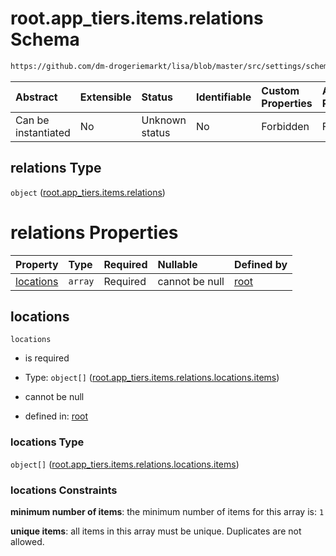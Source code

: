 # root.app\_tiers.items.relations Schema

```txt
https://github.com/dm-drogeriemarkt/lisa/blob/master/src/settings/schema.json#/properties/app_tiers/items/properties/relations
```



| Abstract            | Extensible | Status         | Identifiable | Custom Properties | Additional Properties | Access Restrictions | Defined In                                                                               |
| :------------------ | :--------- | :------------- | :----------- | :---------------- | :-------------------- | :------------------ | :--------------------------------------------------------------------------------------- |
| Can be instantiated | No         | Unknown status | No           | Forbidden         | Forbidden             | none                | [settings.schema.json\*](../../src/settings/settings.schema.json "open original schema") |

## relations Type

`object` ([root.app\_tiers.items.relations](settings-properties-rootapp_tiers-rootapp_tiersitems-properties-rootapp_tiersitemsrelations.md))

# relations Properties

| Property                | Type    | Required | Nullable       | Defined by                                                                                                                                                                                                                                                                                                   |
| :---------------------- | :------ | :------- | :------------- | :----------------------------------------------------------------------------------------------------------------------------------------------------------------------------------------------------------------------------------------------------------------------------------------------------------- |
| [locations](#locations) | `array` | Required | cannot be null | [root](settings-properties-rootapp_tiers-rootapp_tiersitems-properties-rootapp_tiersitemsrelations-properties-rootapp_tiersitemsrelationslocations.md "https://github.com/dm-drogeriemarkt/lisa/blob/master/src/settings/schema.json#/properties/app_tiers/items/properties/relations/properties/locations") |

## locations



`locations`

*   is required

*   Type: `object[]` ([root.app\_tiers.items.relations.locations.items](settings-properties-rootapp_tiers-rootapp_tiersitems-properties-rootapp_tiersitemsrelations-properties-rootapp_tiersitemsrelationslocations-rootapp_tiersitemsrelationslocationsitems.md))

*   cannot be null

*   defined in: [root](settings-properties-rootapp_tiers-rootapp_tiersitems-properties-rootapp_tiersitemsrelations-properties-rootapp_tiersitemsrelationslocations.md "https://github.com/dm-drogeriemarkt/lisa/blob/master/src/settings/schema.json#/properties/app_tiers/items/properties/relations/properties/locations")

### locations Type

`object[]` ([root.app\_tiers.items.relations.locations.items](settings-properties-rootapp_tiers-rootapp_tiersitems-properties-rootapp_tiersitemsrelations-properties-rootapp_tiersitemsrelationslocations-rootapp_tiersitemsrelationslocationsitems.md))

### locations Constraints

**minimum number of items**: the minimum number of items for this array is: `1`

**unique items**: all items in this array must be unique. Duplicates are not allowed.
